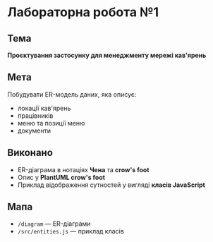 # Лабораторна робота №1

## Тема
**Проєктування застосунку для менеджменту мережі кав'ярень**

## Мета
Побудувати ER-модель даних, яка описує:
- локації кав'ярень
- працівників
- меню та позиції меню
- документи

## Виконано
- ER-діаграма в нотаціях **Чена** та **crow's foot** 
- Опис у **PlantUML crow's foot**
- Приклад відображення сутностей у вигляді **класів JavaScript**

## Мапа
- `/diagram` — ER-діаграми
- `/src/entities.js` — приклад класів